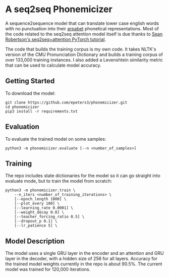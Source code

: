 # A seq2seq Phonemicizer

A sequence2sequence model that can translate lower case english words with no punctuation into their [arpabet](https://en.wikipedia.org/wiki/ARPABET) phonetical representations. Most of the code related to the seq2seq attention model itself is due thanks to [Sean Robertson's seq2seq+attention PyTorch tutorial](https://pytorch.org/tutorials/intermediate/seq2seq_translation_tutorial.html).

The code that builds the training corpus is my own code. It takes NLTK's version of the CMU Pronunciation Dictionary and builds a training corpus of over 133,000 training instances. I also added a Levenshtein similarity metric that can be used to calculate model accuracy.

## Getting Started

To download the model:

```shell
git clone https://github.com/epeters3/phonemicizer.git
cd phonemicizer
pip3 install -r requirements.txt
```

## Evaluation

To evaluate the trained model on some samples:

```shell
python3 -m phonemicizer.evaluate [--n <number_of_samples>] 
```


## Training

The repo includes state dictionaries for the model so it can go straight into evaluate mode, but to train the model from scratch:

```shell
python3 -m phonemicizer.train \
    --n_iters <number_of_training_iterations> \
    [--epoch_length 1000] \
    [--plot_every 100] \
    [--learning_rate 0.0001] \
    [--weight_decay 0.0] \
    [--teacher_forcing_ratio 0.5] \
    [--dropout_p 0.1] \
    [--lr_patience 5] \
```

## Model Description

The model uses a single GRU layer in the encoder and an attention and GRU layer in the decoder, with a hidden size of 256 for all layers. Accuracy for the trained model weights currently in the repo is about 90.5%. The current model was trained for 120,000 iterations. 
